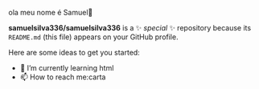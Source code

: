 ola meu nome é Samuel👋


**samuelsilva336/samuelsilva336** is a ✨ _special_ ✨ repository because its `README.md` (this file) appears on your GitHub profile.

Here are some ideas to get you started:

- 🌱 I’m currently learning html
- 📫 How to reach me:carta




